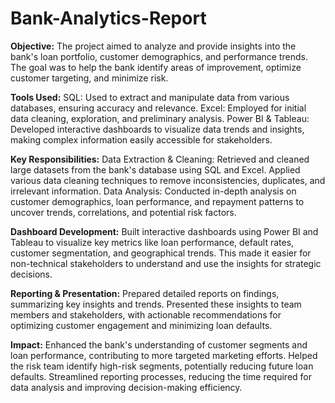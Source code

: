 # Bank-Analytics-Report
**Objective:**
The project aimed to analyze and provide insights into the bank's loan portfolio, customer demographics, and performance trends. The goal was to help the bank identify areas of improvement, optimize customer targeting, and minimize risk.

**Tools Used:**
SQL: Used to extract and manipulate data from various databases, ensuring accuracy and relevance.
Excel: Employed for initial data cleaning, exploration, and preliminary analysis.
Power BI & Tableau: Developed interactive dashboards to visualize data trends and insights, making complex information easily accessible for stakeholders.

**Key Responsibilities:**
Data Extraction & Cleaning: Retrieved and cleaned large datasets from the bank's database using SQL and Excel. Applied various data cleaning techniques to remove inconsistencies, duplicates, and irrelevant information.
Data Analysis: Conducted in-depth analysis on customer demographics, loan performance, and repayment patterns to uncover trends, correlations, and potential risk factors.

**Dashboard Development:** Built interactive dashboards using Power BI and Tableau to visualize key metrics like loan performance, default rates, customer segmentation, and geographical trends. This made it easier for non-technical stakeholders to understand and use the insights for strategic decisions.

**Reporting & Presentation:** Prepared detailed reports on findings, summarizing key insights and trends. Presented these insights to team members and stakeholders, with actionable recommendations for optimizing customer engagement and minimizing loan defaults.

**Impact:**
Enhanced the bank's understanding of customer segments and loan performance, contributing to more targeted marketing efforts.
Helped the risk team identify high-risk segments, potentially reducing future loan defaults.
Streamlined reporting processes, reducing the time required for data analysis and improving decision-making efficiency.
